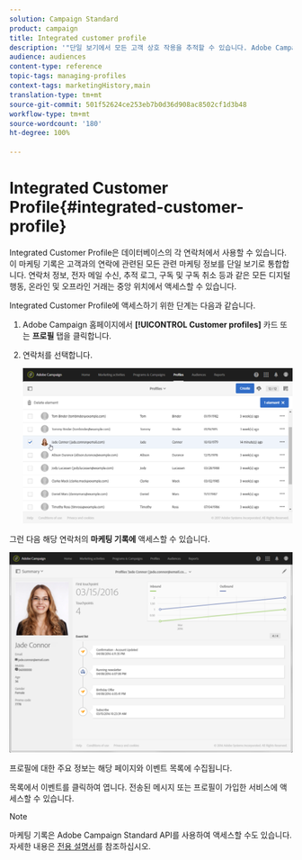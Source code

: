 ```yaml
---
solution: Campaign Standard
product: campaign
title: Integrated customer profile
description: '"단일 보기에서 모든 고객 상호 작용을 추적할 수 있습니다. Adobe Campaign Integrated Customer Profile은 고객 수명 주기 내내 업데이트됩니다."'
audience: audiences
content-type: reference
topic-tags: managing-profiles
context-tags: marketingHistory,main
translation-type: tm+mt
source-git-commit: 501f52624ce253eb7b0d36d908ac8502cf1d3b48
workflow-type: tm+mt
source-wordcount: '180'
ht-degree: 100%

---
```



# Integrated Customer Profile{#integrated-customer-profile}

Integrated Customer Profile은 데이터베이스의 각 연락처에서 사용할 수 있습니다. 이 마케팅 기록은 고객과의 연락에 관련된 모든 관련 마케팅 정보를 단일 보기로 통합합니다. 연락처 정보, 전자 메일 수신, 추적 로그, 구독 및 구독 취소 등과 같은 모든 디지털 행동, 온라인 및 오프라인 거래는 중앙 위치에서 액세스할 수 있습니다.

Integrated Customer Profile에 액세스하기 위한 단계는 다음과 같습니다.

1. Adobe Campaign 홈페이지에서 **[!UICONTROL Customer profiles]** 카드 또는 **프로필** 탭을 클릭합니다.
1. 연락처를 선택합니다.

   ![](assets/mkt_hist_access.png)

그런 다음 해당 연락처의 **마케팅 기록에** 액세스할 수 있습니다.

![](assets/mkt_hist_view.png)

프로필에 대한 주요 정보는 해당 페이지와 이벤트 목록에 수집됩니다.

목록에서 이벤트를 클릭하여 엽니다. 전송된 메시지 또는 프로필이 가입한 서비스에 액세스할 수 있습니다.

>[!NOTE]
>
>마케팅 기록은 Adobe Campaign Standard API를 사용하여 액세스할 수도 있습니다. 자세한 내용은 [전용 설명서](../../api/using/interacting-with-marketing-history.md)를 참조하십시오.
